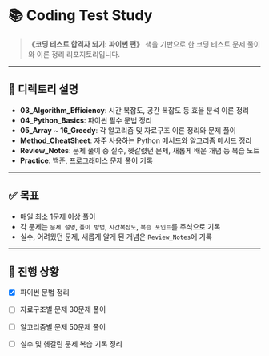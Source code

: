 # 📚 Coding Test Study

> **《코딩 테스트 합격자 되기: 파이썬 편》** 책을 기반으로 한 코딩 테스트 문제 풀이와 이론 정리 리포지토리입니다.

---

## 📂 디렉토리 설명
- **03_Algorithm_Efficiency**: 시간 복잡도, 공간 복잡도 등 효율 분석 이론 정리
- **04_Python_Basics**: 파이썬 필수 문법 정리
- **05_Array** ~ **16_Greedy**: 각 알고리즘 및 자료구조 이론 정리와 문제 풀이
- **Method_CheatSheet**: 자주 사용하는 Python 메서드와 알고리즘 메서드 정리
- **Review_Notes**: 문제 풀이 중 실수, 헷갈렸던 문제, 새롭게 배운 개념 등 복습 노트
- **Practice**: 백준, 프로그래머스 문제 풀이 기록

---

## ✅ 목표
- 매일 최소 1문제 이상 풀이
- 각 문제는 `문제 설명`, `풀이 방법`, `시간복잡도`, `복습 포인트`를 주석으로 기록
- 실수, 어려웠던 문제, 새롭게 알게 된 개념은 `Review_Notes`에 기록

---

## 🚀 진행 상황
- [x] 파이썬 문법 정리
- [ ] 자료구조별 문제 30문제 풀이
- [ ] 알고리즘별 문제 50문제 풀이
- [ ] 실수 및 헷갈린 문제 복습 기록 정리

